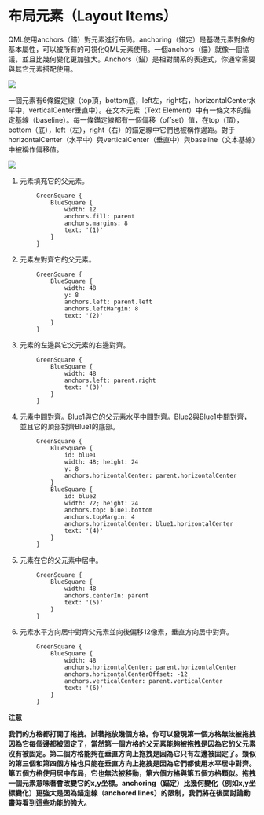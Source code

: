 # 布局元素（Layout Items）

QML使用anchors（錨）對元素進行布局。anchoring（錨定）是基礎元素對象的基本屬性，可以被所有的可視化QML元素使用。一個anchors（錨）就像一個協議，並且比幾何變化更加強大。Anchors（錨）是相對關系的表達式，你通常需要與其它元素搭配使用。

![](http://qmlbook.org/_images/anchors.png)

一個元素有6條錨定線（top頂，bottom底，left左，right右，horizontalCenter水平中，verticalCenter垂直中）。在文本元素（Text Element）中有一條文本的錨定基線（baseline）。每一條錨定線都有一個偏移（offset）值，在top（頂），bottom（底），left（左），right（右）的錨定線中它們也被稱作邊距。對于horizontalCenter（水平中）與verticalCenter（垂直中）與baseline（文本基線）中被稱作偏移值。

![](http://qmlbook.org/_images/anchorgrid.png)

1. 元素填充它的父元素。
```
        GreenSquare {
            BlueSquare {
                width: 12
                anchors.fill: parent
                anchors.margins: 8
                text: '(1)'
            }
        }
```

2. 元素左對齊它的父元素。
```
        GreenSquare {
            BlueSquare {
                width: 48
                y: 8
                anchors.left: parent.left
                anchors.leftMargin: 8
                text: '(2)'
            }
        }
```

3. 元素的左邊與它父元素的右邊對齊。
```
        GreenSquare {
            BlueSquare {
                width: 48
                anchors.left: parent.right
                text: '(3)'
            }
        }
```

4. 元素中間對齊。Blue1與它的父元素水平中間對齊。Blue2與Blue1中間對齊，並且它的頂部對齊Blue1的底部。
```
        GreenSquare {
            BlueSquare {
                id: blue1
                width: 48; height: 24
                y: 8
                anchors.horizontalCenter: parent.horizontalCenter
            }
            BlueSquare {
                id: blue2
                width: 72; height: 24
                anchors.top: blue1.bottom
                anchors.topMargin: 4
                anchors.horizontalCenter: blue1.horizontalCenter
                text: '(4)'
            }
        }
```

5. 元素在它的父元素中居中。
```
        GreenSquare {
            BlueSquare {
                width: 48
                anchors.centerIn: parent
                text: '(5)'
            }
        }
```

6. 元素水平方向居中對齊父元素並向後偏移12像素，垂直方向居中對齊。
```
        GreenSquare {
            BlueSquare {
                width: 48
                anchors.horizontalCenter: parent.horizontalCenter
                anchors.horizontalCenterOffset: -12
                anchors.verticalCenter: parent.verticalCenter
                text: '(6)'
            }
        }
```

**注意**

**我們的方格都打開了拖拽。試著拖放幾個方格。你可以發現第一個方格無法被拖拽因為它每個邊都被固定了，當然第一個方格的父元素能夠被拖拽是因為它的父元素沒有被固定。第二個方格能夠在垂直方向上拖拽是因為它只有左邊被固定了。類似的第三個和第四個方格也只能在垂直方向上拖拽是因為它們都使用水平居中對齊。第五個方格使用居中布局，它也無法被移動，第六個方格與第五個方格類似。拖拽一個元素意味著會改變它的x,y坐標。anchoring（錨定）比幾何變化（例如x,y坐標變化）更強大是因為錨定線（anchored lines）的限制，我們將在後面討論動畫時看到這些功能的強大。**
